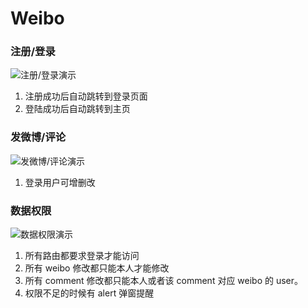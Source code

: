 # Weibo

### **注册/登录**

![注册/登录演示](https://i.imgur.com/sFYB668.gif "注册/登录演示")

1. 注册成功后自动跳转到登录页面
2. 登陆成功后自动跳转到主页


### **发微博/评论**

![发微博/评论演示](https://i.imgur.com/K0IrNOY.gif "发微博/评论演示")

1. 登录用户可增删改


### **数据权限**

![数据权限演示](https://i.imgur.com/jeejvd5.gif "数据权限演示")


1. 所有路由都要求登录才能访问
1. 所有 weibo 修改都只能本人才能修改
1. 所有 comment 修改都只能本人或者该 comment 对应 weibo 的 user。
2. 权限不足的时候有 alert 弹窗提醒
